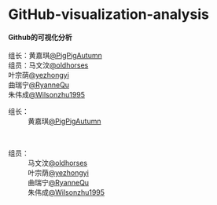 # GitHub-visualization-analysis
<b>Github的可视化分析</b><br/>
<br/>组长：黄嘉琪<a href="https://github.com/PigPigAutumn">@PigPigAutumn</a>
<br/>组员：马文汶<a href="https://github.com/oldhorses">@oldhorses</a>
<br/>叶宗荫<a href="https://github.com/yezhongyi">@yezhongyi</a>
<br/>曲瑞宁<a href="https://github.com/RyanneQu">@RyanneQu</a>
<br/>朱伟成<a href="https://github.com/Wilsonzhu1995">@Wilsonzhu1995</a>


<dl>
<dt>组长：</dt>
<dd>黄嘉琪<a href="https://github.com/PigPigAutumn">@PigPigAutumn</a></dd>
</dl>
<br/>
<dl>
<dt>组员：</dt>
<dd>马文汶<a href="https://github.com/oldhorses">@oldhorses</a></dd>
<dd>叶宗荫<a href="https://github.com/yezhongyi">@yezhongyi</a></dd>
<dd>曲瑞宁<a href="https://github.com/RyanneQu">@RyanneQu</a></dd>
<dd>朱伟成<a href="https://github.com/Wilsonzhu1995">@Wilsonzhu1995</a></dd>
</dl>
